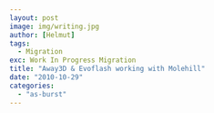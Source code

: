 ```yaml
---
layout: post
image: img/writing.jpg
author: [Helmut]
tags:
  - Migration
exc: Work In Progress Migration
title: "Away3D & Evoflash working with Molehill"
date: "2010-10-29"
categories: 
  - "as-burst"
---
```



